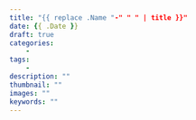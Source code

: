 ```yaml
---
title: "{{ replace .Name "-" " " | title }}"
date: {{ .Date }}
draft: true
categories:
    - 
tags:
    - 
description: ""
thumbnail: ""
images: ""
keywords: ""
---
```


